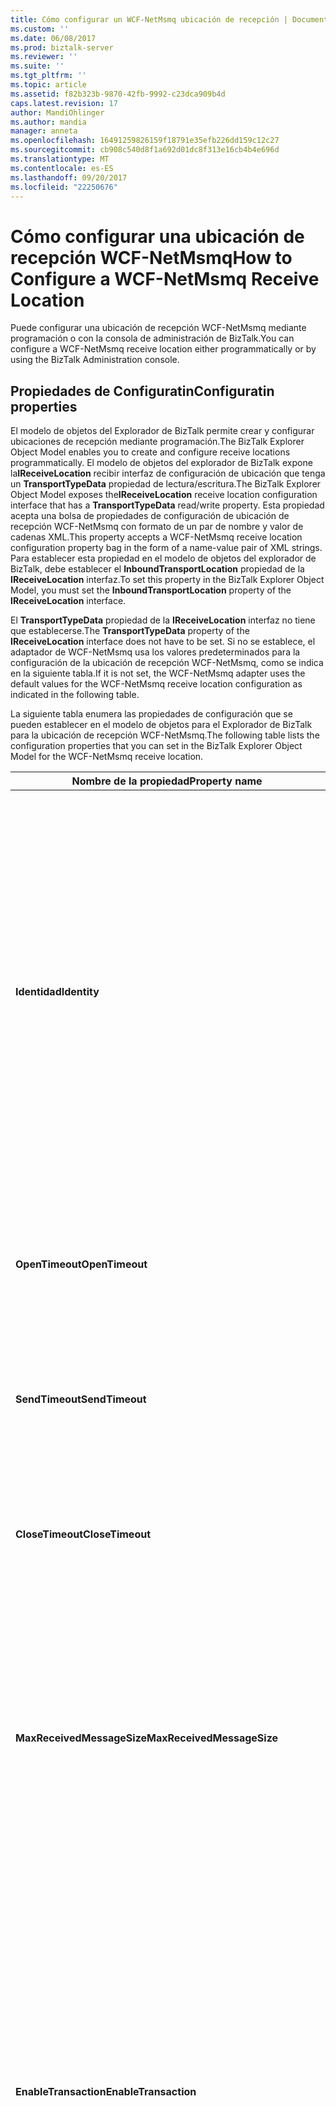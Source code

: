 ```yaml
---
title: Cómo configurar un WCF-NetMsmq ubicación de recepción | Documentos de Microsoft
ms.custom: ''
ms.date: 06/08/2017
ms.prod: biztalk-server
ms.reviewer: ''
ms.suite: ''
ms.tgt_pltfrm: ''
ms.topic: article
ms.assetid: f82b323b-9870-42fb-9992-c23dca909b4d
caps.latest.revision: 17
author: MandiOhlinger
ms.author: mandia
manager: anneta
ms.openlocfilehash: 16491259826159f18791e35efb226dd159c12c27
ms.sourcegitcommit: cb908c540d8f1a692d01dc8f313e16cb4b4e696d
ms.translationtype: MT
ms.contentlocale: es-ES
ms.lasthandoff: 09/20/2017
ms.locfileid: "22250676"
---
```

# <a name="how-to-configure-a-wcf-netmsmq-receive-location"></a><span data-ttu-id="9d0f2-102">Cómo configurar una ubicación de recepción WCF-NetMsmq</span><span class="sxs-lookup"><span data-stu-id="9d0f2-102">How to Configure a WCF-NetMsmq Receive Location</span></span>
<span data-ttu-id="9d0f2-103">Puede configurar una ubicación de recepción WCF-NetMsmq mediante programación o con la consola de administración de BizTalk.</span><span class="sxs-lookup"><span data-stu-id="9d0f2-103">You can configure a WCF-NetMsmq receive location either programmatically or by using the BizTalk Administration console.</span></span>  
  
## <a name="configuratin-properties"></a><span data-ttu-id="9d0f2-104">Propiedades de Configuratin</span><span class="sxs-lookup"><span data-stu-id="9d0f2-104">Configuratin properties</span></span>
  
 <span data-ttu-id="9d0f2-105">El modelo de objetos del Explorador de BizTalk permite crear y configurar ubicaciones de recepción mediante programación.</span><span class="sxs-lookup"><span data-stu-id="9d0f2-105">The BizTalk Explorer Object Model enables you to create and configure receive locations programmatically.</span></span> <span data-ttu-id="9d0f2-106">El modelo de objetos del explorador de BizTalk expone la**IReceiveLocation** recibir interfaz de configuración de ubicación que tenga un **TransportTypeData** propiedad de lectura/escritura.</span><span class="sxs-lookup"><span data-stu-id="9d0f2-106">The BizTalk Explorer Object Model exposes the**IReceiveLocation** receive location configuration interface that has a **TransportTypeData** read/write property.</span></span> <span data-ttu-id="9d0f2-107">Esta propiedad acepta una bolsa de propiedades de configuración de ubicación de recepción WCF-NetMsmq con formato de un par de nombre y valor de cadenas XML.</span><span class="sxs-lookup"><span data-stu-id="9d0f2-107">This property accepts a WCF-NetMsmq receive location configuration property bag in the form of a name-value pair of XML strings.</span></span> <span data-ttu-id="9d0f2-108">Para establecer esta propiedad en el modelo de objetos del explorador de BizTalk, debe establecer el **InboundTransportLocation** propiedad de la **IReceiveLocation** interfaz.</span><span class="sxs-lookup"><span data-stu-id="9d0f2-108">To set this property in the BizTalk Explorer Object Model, you must set the **InboundTransportLocation** property of the **IReceiveLocation** interface.</span></span>  
  
 <span data-ttu-id="9d0f2-109">El **TransportTypeData** propiedad de la **IReceiveLocation** interfaz no tiene que establecerse.</span><span class="sxs-lookup"><span data-stu-id="9d0f2-109">The **TransportTypeData** property of the **IReceiveLocation** interface does not have to be set.</span></span> <span data-ttu-id="9d0f2-110">Si no se establece, el adaptador de WCF-NetMsmq usa los valores predeterminados para la configuración de la ubicación de recepción WCF-NetMsmq, como se indica en la siguiente tabla.</span><span class="sxs-lookup"><span data-stu-id="9d0f2-110">If it is not set, the WCF-NetMsmq adapter uses the default values for the WCF-NetMsmq receive location configuration as indicated in the following table.</span></span>  
  
 <span data-ttu-id="9d0f2-111">La siguiente tabla enumera las propiedades de configuración que se pueden establecer en el modelo de objetos para el Explorador de BizTalk para la ubicación de recepción WCF-NetMsmq.</span><span class="sxs-lookup"><span data-stu-id="9d0f2-111">The following table lists the configuration properties that you can set in the BizTalk Explorer Object Model for the WCF-NetMsmq receive location.</span></span>  
  
|<span data-ttu-id="9d0f2-112">Nombre de la propiedad</span><span class="sxs-lookup"><span data-stu-id="9d0f2-112">Property name</span></span>|<span data-ttu-id="9d0f2-113">Tipo</span><span class="sxs-lookup"><span data-stu-id="9d0f2-113">Type</span></span>|<span data-ttu-id="9d0f2-114">Description</span><span class="sxs-lookup"><span data-stu-id="9d0f2-114">Description</span></span>|  
|-------------------|----------|-----------------|  
|<span data-ttu-id="9d0f2-115">**Identidad**</span><span class="sxs-lookup"><span data-stu-id="9d0f2-115">**Identity**</span></span>|<span data-ttu-id="9d0f2-116">Blob XML</span><span class="sxs-lookup"><span data-stu-id="9d0f2-116">XML Blob</span></span><br /><br /> <span data-ttu-id="9d0f2-117">Ejemplo:</span><span class="sxs-lookup"><span data-stu-id="9d0f2-117">Example:</span></span><br /><br /> <span data-ttu-id="9d0f2-118">&lt;identidad&gt;</span><span class="sxs-lookup"><span data-stu-id="9d0f2-118">&lt;identity&gt;</span></span><br /><br /> <span data-ttu-id="9d0f2-119">&lt;valor de userPrincipalName = "username@contoso.com" /&gt;</span><span class="sxs-lookup"><span data-stu-id="9d0f2-119">&lt;userPrincipalName value="username@contoso.com" /&gt;</span></span><br /><br /> <span data-ttu-id="9d0f2-120">&lt;/Identity&gt;</span><span class="sxs-lookup"><span data-stu-id="9d0f2-120">&lt;/identity&gt;</span></span>|<span data-ttu-id="9d0f2-121">Especificar la identidad de servicio que proporciona esta ubicación de recepción.</span><span class="sxs-lookup"><span data-stu-id="9d0f2-121">Specify the identity of the service that this receive location provides.</span></span> <span data-ttu-id="9d0f2-122">Los valores que se pueden especificar para el **identidad** propiedad difieren según la configuración de seguridad.</span><span class="sxs-lookup"><span data-stu-id="9d0f2-122">The values that can be specified for the **Identity** property differ according to the security configuration.</span></span> <span data-ttu-id="9d0f2-123">Esta configuración hace posible que el cliente autentique la ubicación de recepción.</span><span class="sxs-lookup"><span data-stu-id="9d0f2-123">These settings enable the client to authenticate this receive location.</span></span> <span data-ttu-id="9d0f2-124">En el proceso de negociación entre el cliente y el servicio, la infraestructura de Windows Communication Foundation (WCF) asegurará que la identidad del servicio esperado coincide con los valores de este elemento.</span><span class="sxs-lookup"><span data-stu-id="9d0f2-124">In the handshake process between the client and service, the Windows Communication Foundation (WCF) infrastructure will ensure that the identity of the expected service matches the values of this element.</span></span><br /><br /> <span data-ttu-id="9d0f2-125">El valor predeterminado es una cadena vacía.</span><span class="sxs-lookup"><span data-stu-id="9d0f2-125">The default is an empty string.</span></span>|  
|<span data-ttu-id="9d0f2-126">**OpenTimeout**</span><span class="sxs-lookup"><span data-stu-id="9d0f2-126">**OpenTimeout**</span></span>|<span data-ttu-id="9d0f2-127">**System.TimeSpan**</span><span class="sxs-lookup"><span data-stu-id="9d0f2-127">**System.TimeSpan**</span></span>|<span data-ttu-id="9d0f2-128">Especificar un valor de marco temporal que indica el intervalo de tiempo proporcionado para que se complete una operación de apertura del canal.</span><span class="sxs-lookup"><span data-stu-id="9d0f2-128">Specify a time span value that indicates the interval of time provided for a channel open operation to complete.</span></span><br /><br /> <span data-ttu-id="9d0f2-129">Valor predeterminado: 00:01:00</span><span class="sxs-lookup"><span data-stu-id="9d0f2-129">Default value: 00:01:00</span></span>|  
|<span data-ttu-id="9d0f2-130">**SendTimeout**</span><span class="sxs-lookup"><span data-stu-id="9d0f2-130">**SendTimeout**</span></span>|<span data-ttu-id="9d0f2-131">**System.TimeSpan**</span><span class="sxs-lookup"><span data-stu-id="9d0f2-131">**System.TimeSpan**</span></span>|<span data-ttu-id="9d0f2-132">Especificar un valor de marco temporal que indica el intervalo de tiempo proporcionado para que se complete una operación de envío.</span><span class="sxs-lookup"><span data-stu-id="9d0f2-132">Specify a time span value that indicates the interval of time provided for a send operation to complete.</span></span><br /><br /> <span data-ttu-id="9d0f2-133">Valor predeterminado: 00:01:00</span><span class="sxs-lookup"><span data-stu-id="9d0f2-133">Default value: 00:01:00</span></span>|  
|<span data-ttu-id="9d0f2-134">**CloseTimeout**</span><span class="sxs-lookup"><span data-stu-id="9d0f2-134">**CloseTimeout**</span></span>|<span data-ttu-id="9d0f2-135">**System.TimeSpan**</span><span class="sxs-lookup"><span data-stu-id="9d0f2-135">**System.TimeSpan**</span></span>|<span data-ttu-id="9d0f2-136">Especificar un valor de marco temporal que indica el intervalo de tiempo proporcionado para que se complete una operación de cierre del canal.</span><span class="sxs-lookup"><span data-stu-id="9d0f2-136">Specify a time span value that indicates the interval of time provided for a channel close operation to complete.</span></span><br /><br /> <span data-ttu-id="9d0f2-137">Valor predeterminado: 00:01:00</span><span class="sxs-lookup"><span data-stu-id="9d0f2-137">Default value: 00:01:00</span></span>|  
|<span data-ttu-id="9d0f2-138">**MaxReceivedMessageSize**</span><span class="sxs-lookup"><span data-stu-id="9d0f2-138">**MaxReceivedMessageSize**</span></span>|<span data-ttu-id="9d0f2-139">Integer</span><span class="sxs-lookup"><span data-stu-id="9d0f2-139">Integer</span></span>|<span data-ttu-id="9d0f2-140">Especificar el tamaño máximo, en bytes, para mensajes (con encabezados incluidos) que se pueden recibir a través de la red.</span><span class="sxs-lookup"><span data-stu-id="9d0f2-140">Specify the maximum size, in bytes, for a message (including headers) that can be received on the wire.</span></span> <span data-ttu-id="9d0f2-141">El tamaño de los mensajes se limita mediante la cantidad de memoria asignada a cada mensaje.</span><span class="sxs-lookup"><span data-stu-id="9d0f2-141">The size of the messages is bounded by the amount of memory allocated for each message.</span></span> <span data-ttu-id="9d0f2-142">Puede usar esta propiedad para limitar la exposición a ataques por denegación de servicio (DoS).</span><span class="sxs-lookup"><span data-stu-id="9d0f2-142">You can use this property to limit exposure to denial of service (DoS) attacks.</span></span><br /><br /> <span data-ttu-id="9d0f2-143">Valor predeterminado: 65536</span><span class="sxs-lookup"><span data-stu-id="9d0f2-143">Default value: 65536</span></span>|  
|<span data-ttu-id="9d0f2-144">**EnableTransaction**</span><span class="sxs-lookup"><span data-stu-id="9d0f2-144">**EnableTransaction**</span></span>|<span data-ttu-id="9d0f2-145">Boolean</span><span class="sxs-lookup"><span data-stu-id="9d0f2-145">Boolean</span></span>|<span data-ttu-id="9d0f2-146">Especifica el tipo de cola de mensajes: transaccional o no transaccional.</span><span class="sxs-lookup"><span data-stu-id="9d0f2-146">Specify the type of message queue: transactional or nontransactional.</span></span> <span data-ttu-id="9d0f2-147">Si se selecciona esta propiedad, cada mensaje se entrega solo una vez y el remitente recibe una notificación sobre los errores de entrega.</span><span class="sxs-lookup"><span data-stu-id="9d0f2-147">If this property is selected, each message is delivered only once, and the sender is notified of delivery failures.</span></span> <span data-ttu-id="9d0f2-148">Para enviar mensajes a través de envío transaccional de puertos, tanto el **duradero** y **exactlyOnce** elementos del cliente de enlace deben estar establecido en **True**.</span><span class="sxs-lookup"><span data-stu-id="9d0f2-148">To send messages through transactional send ports, both the **durable** and **exactlyOnce** binding elements of the client must be set to **True**.</span></span> <span data-ttu-id="9d0f2-149">Si esta propiedad está desactivada, los mensajes se transfieren sin garantía de entrega.</span><span class="sxs-lookup"><span data-stu-id="9d0f2-149">If this property is cleared, messages are transferred without delivery assurance.</span></span> <span data-ttu-id="9d0f2-150">**Nota:** si utiliza una cola transaccional de esta ubicación de recepción, esta propiedad debe seleccionarse.</span><span class="sxs-lookup"><span data-stu-id="9d0f2-150">**Note:**  If you use a transactional queue under this receive location, this property must be selected.</span></span> <br /><br /> <span data-ttu-id="9d0f2-151">Valor predeterminado: **False**</span><span class="sxs-lookup"><span data-stu-id="9d0f2-151">Default value: **False**</span></span>|  
|<span data-ttu-id="9d0f2-152">**OrderedProcessing**</span><span class="sxs-lookup"><span data-stu-id="9d0f2-152">**OrderedProcessing**</span></span>|<span data-ttu-id="9d0f2-153">Boolean</span><span class="sxs-lookup"><span data-stu-id="9d0f2-153">Boolean</span></span>|<span data-ttu-id="9d0f2-154">Especifica si los mensajes se procesan en serie.</span><span class="sxs-lookup"><span data-stu-id="9d0f2-154">Specify whether to process messages serially.</span></span> <span data-ttu-id="9d0f2-155">Cuando esta propiedad está activada, esta ubicación de recepción permite la entrega de mensajes ordenada cuando se utiliza junto con un puerto de envío de orquestación o mensajería de BizTalk que tiene el **entrega ordenada** opción establecida en `True`.</span><span class="sxs-lookup"><span data-stu-id="9d0f2-155">When this property is selected, this receive location accommodates ordered message delivery when used in conjunction with a BizTalk messaging or orchestration send port that has the **Ordered Delivery** option set to `True`.</span></span> <span data-ttu-id="9d0f2-156">Puede seleccionar solo cuando la **EnableTransaction** propiedad está establecida en **True**.</span><span class="sxs-lookup"><span data-stu-id="9d0f2-156">You can select this only when the **EnableTransaction** property is set to **True**.</span></span><br /><br /> <span data-ttu-id="9d0f2-157">Para obtener más información sobre la **entrega ordenada** opción, vea los temas correspondientes en la sección Vea también.</span><span class="sxs-lookup"><span data-stu-id="9d0f2-157">For more information about the **Ordered Delivery** option, see the appropriate topics in See Also.</span></span><br /><br /> <span data-ttu-id="9d0f2-158">Cuando esta propiedad se establece en **True**, ubicación de recepción de WCF-NetMsmq optimiza el uso de recursos cuando se administran los mensajes de gran tamaño convirtiendo el adaptador en un único subproceso.</span><span class="sxs-lookup"><span data-stu-id="9d0f2-158">When this property is set to **True**, the WCF-NetMsmq receive location optimizes resource usage when handling large messages by making the adapter single-threaded.</span></span><br /><br /> <span data-ttu-id="9d0f2-159">Valor predeterminado: **False**</span><span class="sxs-lookup"><span data-stu-id="9d0f2-159">Default value: **False**</span></span>|  
|<span data-ttu-id="9d0f2-160">**MaxConcurrentCalls**</span><span class="sxs-lookup"><span data-stu-id="9d0f2-160">**MaxConcurrentCalls**</span></span>|<span data-ttu-id="9d0f2-161">Integer</span><span class="sxs-lookup"><span data-stu-id="9d0f2-161">Integer</span></span>|<span data-ttu-id="9d0f2-162">Especificar el número de llamadas concurrentes en una instancia de servicio única.</span><span class="sxs-lookup"><span data-stu-id="9d0f2-162">Specify the number of concurrent calls to a single service instance.</span></span> <span data-ttu-id="9d0f2-163">Las llamadas que superan el límite se ponen en cola.</span><span class="sxs-lookup"><span data-stu-id="9d0f2-163">Calls in excess of the limit are queued.</span></span> <span data-ttu-id="9d0f2-164">El intervalo de esta propiedad es de 0 a **Int32.MaxValue**.</span><span class="sxs-lookup"><span data-stu-id="9d0f2-164">The range of this property is from 0 to **Int32.MaxValue**.</span></span><br /><br /> <span data-ttu-id="9d0f2-165">Valor predeterminado: 200</span><span class="sxs-lookup"><span data-stu-id="9d0f2-165">Default value: 200</span></span>|  
|<span data-ttu-id="9d0f2-166">**SecurityMode**</span><span class="sxs-lookup"><span data-stu-id="9d0f2-166">**SecurityMode**</span></span>|<span data-ttu-id="9d0f2-167">Enum</span><span class="sxs-lookup"><span data-stu-id="9d0f2-167">Enum</span></span><br /><br /> <span data-ttu-id="9d0f2-168">-   **Ninguno**</span><span class="sxs-lookup"><span data-stu-id="9d0f2-168">-   **None**</span></span><br /><span data-ttu-id="9d0f2-169">-   **Mensaje**</span><span class="sxs-lookup"><span data-stu-id="9d0f2-169">-   **Message**</span></span><br /><span data-ttu-id="9d0f2-170">-   **Transporte**</span><span class="sxs-lookup"><span data-stu-id="9d0f2-170">-   **Transport**</span></span><br /><span data-ttu-id="9d0f2-171">-   **Ambos**</span><span class="sxs-lookup"><span data-stu-id="9d0f2-171">-   **Both**</span></span><br /><br /> <span data-ttu-id="9d0f2-172">Para obtener más información acerca de los nombres de miembro para el **SecurityMode** propiedad, vea la **modo de seguridad** propiedad en la **cuadro de diálogo de propiedades de transporte WCF-NetMsmq, recepción, seguridad**  ficha [!INCLUDE[ui-guidance-developers-reference](../includes/ui-guidance-developers-reference.md)].</span><span class="sxs-lookup"><span data-stu-id="9d0f2-172">For more information about the member names for the **SecurityMode** property, see the **Security mode** property in the **WCF-NetMsmq Transport Properties Dialog Box, Receive, Security** tab [!INCLUDE[ui-guidance-developers-reference](../includes/ui-guidance-developers-reference.md)].</span></span>|<span data-ttu-id="9d0f2-173">Especificar el tipo de seguridad que se usa.</span><span class="sxs-lookup"><span data-stu-id="9d0f2-173">Specify the type of security that is used.</span></span><br /><br /> <span data-ttu-id="9d0f2-174">Valor predeterminado: **transporte**</span><span class="sxs-lookup"><span data-stu-id="9d0f2-174">Default value: **Transport**</span></span>|  
|<span data-ttu-id="9d0f2-175">**MsmqAuthenticationMode**</span><span class="sxs-lookup"><span data-stu-id="9d0f2-175">**MsmqAuthenticationMode**</span></span>|<span data-ttu-id="9d0f2-176">Enum</span><span class="sxs-lookup"><span data-stu-id="9d0f2-176">Enum</span></span><br /><br /> <span data-ttu-id="9d0f2-177">-   **Ninguno**</span><span class="sxs-lookup"><span data-stu-id="9d0f2-177">-   **None**</span></span><br /><span data-ttu-id="9d0f2-178">-   **WindowsDomain**</span><span class="sxs-lookup"><span data-stu-id="9d0f2-178">-   **WindowsDomain**</span></span><br /><span data-ttu-id="9d0f2-179">-   **Certificado**</span><span class="sxs-lookup"><span data-stu-id="9d0f2-179">-   **Certificate**</span></span><br /><br /> <span data-ttu-id="9d0f2-180">Para obtener más información acerca de los nombres de miembro para el **MsmqAuthenticationMode** propiedad, vea la **MsmqAuthenticationMode** propiedad en el **el cuadro de diálogo de propiedades de transporte de WCF-NetMsmq Recibir, seguridad** ficha [!INCLUDE[ui-guidance-developers-reference](../includes/ui-guidance-developers-reference.md)].</span><span class="sxs-lookup"><span data-stu-id="9d0f2-180">For more information about the member names for the **MsmqAuthenticationMode** property, see the **MSMQ authentication mode** property in the **WCF-NetMsmq Transport Properties Dialog Box, Receive, Security** tab [!INCLUDE[ui-guidance-developers-reference](../includes/ui-guidance-developers-reference.md)].</span></span>|<span data-ttu-id="9d0f2-181">Especificar cómo el transporte de MSMQ debe autenticar el mensaje.</span><span class="sxs-lookup"><span data-stu-id="9d0f2-181">Specify how the message must be authenticated by the MSMQ transport.</span></span><br /><br /> <span data-ttu-id="9d0f2-182">Valor predeterminado: **WindowsDomain**</span><span class="sxs-lookup"><span data-stu-id="9d0f2-182">Default value: **WindowsDomain**</span></span>|  
|<span data-ttu-id="9d0f2-183">**MsmqProtectionLevel**</span><span class="sxs-lookup"><span data-stu-id="9d0f2-183">**MsmqProtectionLevel**</span></span>|<span data-ttu-id="9d0f2-184">Enum</span><span class="sxs-lookup"><span data-stu-id="9d0f2-184">Enum</span></span><br /><br /> <span data-ttu-id="9d0f2-185">-   **Ninguno**: sin protección.</span><span class="sxs-lookup"><span data-stu-id="9d0f2-185">-   **None**: No protection.</span></span><br /><span data-ttu-id="9d0f2-186">-   **Inicio de sesión**: se firman los mensajes.</span><span class="sxs-lookup"><span data-stu-id="9d0f2-186">-   **Sign**: Messages are signed.</span></span><br /><span data-ttu-id="9d0f2-187">-   **EncryptAndSign**: los mensajes se cifrarán y firmarán.</span><span class="sxs-lookup"><span data-stu-id="9d0f2-187">-   **EncryptAndSign**: Messages are encrypted and signed.</span></span> <span data-ttu-id="9d0f2-188">Para usar este nivel de protección, debe habilitar **integración de Active Directory** para **MSMQ**.</span><span class="sxs-lookup"><span data-stu-id="9d0f2-188">To use this protection level, you must enable **Active Directory Integration** for **MSMQ**.</span></span>|<span data-ttu-id="9d0f2-189">Especificar el modo en que los mensajes están protegidos en el nivel de transporte de MSMQ.</span><span class="sxs-lookup"><span data-stu-id="9d0f2-189">Specify the way messages are secured at the level of the MSMQ transport.</span></span> <span data-ttu-id="9d0f2-190">El cifrado garantiza la integridad del mensaje, mientras que la firma y el cifrado garantizan la integridad del mensaje y evita el rechazo.</span><span class="sxs-lookup"><span data-stu-id="9d0f2-190">Encryption ensures message integrity, while sign and encrypt ensures both message integrity and non-repudiation.</span></span><br /><br /> <span data-ttu-id="9d0f2-191">Valor predeterminado: **inicio de sesión**</span><span class="sxs-lookup"><span data-stu-id="9d0f2-191">Default value: **Sign**</span></span>|  
|<span data-ttu-id="9d0f2-192">**MsmqSecureHashAlgorithm**</span><span class="sxs-lookup"><span data-stu-id="9d0f2-192">**MsmqSecureHashAlgorithm**</span></span>|<span data-ttu-id="9d0f2-193">Enum</span><span class="sxs-lookup"><span data-stu-id="9d0f2-193">Enum</span></span><br /><br /> <span data-ttu-id="9d0f2-194">-   **MD5**</span><span class="sxs-lookup"><span data-stu-id="9d0f2-194">-   **MD5**</span></span><br /><span data-ttu-id="9d0f2-195">-   **SHA1**</span><span class="sxs-lookup"><span data-stu-id="9d0f2-195">-   **SHA1**</span></span><br /><span data-ttu-id="9d0f2-196">-   **SHA25**</span><span class="sxs-lookup"><span data-stu-id="9d0f2-196">-   **SHA25**</span></span><br /><span data-ttu-id="9d0f2-197">-   **SHA512**</span><span class="sxs-lookup"><span data-stu-id="9d0f2-197">-   **SHA512**</span></span>|<span data-ttu-id="9d0f2-198">Especificar el algoritmo hash que se usará para calcular la síntesis del mensaje.</span><span class="sxs-lookup"><span data-stu-id="9d0f2-198">Specify the hash algorithm to be used for computing the message digest.</span></span> <span data-ttu-id="9d0f2-199">Esta propiedad no está disponible si la **MsmqProtectionLevel** propiedad está establecida en **ninguno**.</span><span class="sxs-lookup"><span data-stu-id="9d0f2-199">This property is not available if the **MsmqProtectionLevel** property is set to **None**.</span></span><br /><br /> <span data-ttu-id="9d0f2-200">Valor predeterminado: **SHA1**</span><span class="sxs-lookup"><span data-stu-id="9d0f2-200">Default value: **SHA1**</span></span>|  
|<span data-ttu-id="9d0f2-201">**MsmqEncryptionAlgorithm**</span><span class="sxs-lookup"><span data-stu-id="9d0f2-201">**MsmqEncryptionAlgorithm**</span></span>|<span data-ttu-id="9d0f2-202">Enum</span><span class="sxs-lookup"><span data-stu-id="9d0f2-202">Enum</span></span><br /><br /> <span data-ttu-id="9d0f2-203">-   **RC4Stream**</span><span class="sxs-lookup"><span data-stu-id="9d0f2-203">-   **RC4Stream**</span></span><br /><span data-ttu-id="9d0f2-204">-   **AES**</span><span class="sxs-lookup"><span data-stu-id="9d0f2-204">-   **AES**</span></span>|<span data-ttu-id="9d0f2-205">Especificar el algoritmo que se usará para el cifrado de mensajes a través de la red al transferir mensajes entre los administradores de cola de mensajes.</span><span class="sxs-lookup"><span data-stu-id="9d0f2-205">Specify the algorithm to be used for message encryption on the wire when transferring messages between message queue managers.</span></span> <span data-ttu-id="9d0f2-206">Esta propiedad está disponible solo si el **MsmqProtectionLevel** propiedad está establecida en **EncryptAndSign**.</span><span class="sxs-lookup"><span data-stu-id="9d0f2-206">This property is available only if the **MsmqProtectionLevel** property is set to **EncryptAndSign**.</span></span><br /><br /> <span data-ttu-id="9d0f2-207">Valor predeterminado: **RC4Stream**</span><span class="sxs-lookup"><span data-stu-id="9d0f2-207">Default value: **RC4Stream**</span></span>|  
|<span data-ttu-id="9d0f2-208">**MessageClientCredentialType**</span><span class="sxs-lookup"><span data-stu-id="9d0f2-208">**MessageClientCredentialType**</span></span>|<span data-ttu-id="9d0f2-209">Enum</span><span class="sxs-lookup"><span data-stu-id="9d0f2-209">Enum</span></span><br /><br /> <span data-ttu-id="9d0f2-210">-   **Ninguno**</span><span class="sxs-lookup"><span data-stu-id="9d0f2-210">-   **None**</span></span><br /><span data-ttu-id="9d0f2-211">-   **Windows**</span><span class="sxs-lookup"><span data-stu-id="9d0f2-211">-   **Windows**</span></span><br /><span data-ttu-id="9d0f2-212">-   **Nombre de usuario**</span><span class="sxs-lookup"><span data-stu-id="9d0f2-212">-   **UserName**</span></span><br /><span data-ttu-id="9d0f2-213">-   **Certificado**</span><span class="sxs-lookup"><span data-stu-id="9d0f2-213">-   **Certificate**</span></span><br /><br /> <span data-ttu-id="9d0f2-214">Para obtener más información acerca de los nombres de miembro para el **MessageClientCredentialType** propiedad, vea la **tipo de credencial de cliente de mensaje** propiedad en la **propiedades de transporte de WCF-NetMsmq Cuadro de diálogo cuadro, recepción, seguridad** ficha [!INCLUDE[ui-guidance-developers-reference](../includes/ui-guidance-developers-reference.md)].</span><span class="sxs-lookup"><span data-stu-id="9d0f2-214">For more information about the member names for the **MessageClientCredentialType** property, see the **Message client credential type** property in the **WCF-NetMsmq Transport Properties Dialog Box, Receive, Security** tab [!INCLUDE[ui-guidance-developers-reference](../includes/ui-guidance-developers-reference.md)].</span></span>|<span data-ttu-id="9d0f2-215">Especificar el tipo de credenciales que se va a usar a la hora de realizar la autenticación de cliente mediante la seguridad basada en mensajes.</span><span class="sxs-lookup"><span data-stu-id="9d0f2-215">Specify the type of credential to be used when performing client authentication using message-based security.</span></span><br /><br /> <span data-ttu-id="9d0f2-216">Valor predeterminado: **Windows**</span><span class="sxs-lookup"><span data-stu-id="9d0f2-216">Default value: **Windows**</span></span>|  
|<span data-ttu-id="9d0f2-217">**AlgorithmSuite**</span><span class="sxs-lookup"><span data-stu-id="9d0f2-217">**AlgorithmSuite**</span></span>|<span data-ttu-id="9d0f2-218">Enum</span><span class="sxs-lookup"><span data-stu-id="9d0f2-218">Enum</span></span><br /><br /> <span data-ttu-id="9d0f2-219">Para obtener más información acerca de los nombres de miembro para el **AlgorithmSuite** propiedad, vea la **conjunto de algoritmos** propiedad en la **cuadro de diálogo de propiedades de transporte WCF-NetMsmq, recepción, seguridad**  ficha [!INCLUDE[ui-guidance-developers-reference](../includes/ui-guidance-developers-reference.md)].</span><span class="sxs-lookup"><span data-stu-id="9d0f2-219">For more information about the member names for the **AlgorithmSuite** property, see the **Algorithm suite** property in the **WCF-NetMsmq Transport Properties Dialog Box, Receive, Security** tab [!INCLUDE[ui-guidance-developers-reference](../includes/ui-guidance-developers-reference.md)].</span></span>|<span data-ttu-id="9d0f2-220">Especificar el cifrado de mensajes y los algoritmos de encapsulado de claves.</span><span class="sxs-lookup"><span data-stu-id="9d0f2-220">Specify the message encryption and key-wrap algorithms.</span></span> <span data-ttu-id="9d0f2-221">Estos algoritmos se asignan a los que se indican en la especificación Security Policy Language (WS-SecurityPolicy).</span><span class="sxs-lookup"><span data-stu-id="9d0f2-221">These algorithms map to those specified in the Security Policy Language (WS-SecurityPolicy) specification.</span></span><br /><br /> <span data-ttu-id="9d0f2-222">Valor predeterminado: **Basic256**</span><span class="sxs-lookup"><span data-stu-id="9d0f2-222">Default value: **Basic256**</span></span>|  
|<span data-ttu-id="9d0f2-223">**ServiceCertificate**</span><span class="sxs-lookup"><span data-stu-id="9d0f2-223">**ServiceCertificate**</span></span>|<span data-ttu-id="9d0f2-224">String</span><span class="sxs-lookup"><span data-stu-id="9d0f2-224">String</span></span>|<span data-ttu-id="9d0f2-225">Especificar la huella digital del certificado X.509 para esta ubicación de recepción que los clientes utilizan para autenticar el servicio.</span><span class="sxs-lookup"><span data-stu-id="9d0f2-225">Specify the thumbprint of the X.509 certificate for this receive location that the clients use to authenticate the service.</span></span> <span data-ttu-id="9d0f2-226">El certificado que se usará para esta propiedad debe estar instalado en el **mi** almacenar en la **usuario actual** ubicación.</span><span class="sxs-lookup"><span data-stu-id="9d0f2-226">The certificate to be used for this property must be installed into the **My** store in the **Current User** location.</span></span> <span data-ttu-id="9d0f2-227">**Nota:** debe instalar el certificado de servicio en la **usuario actual** ubicación de la cuenta de usuario para el controlador de recepción que aloja esta ubicación de recepción.</span><span class="sxs-lookup"><span data-stu-id="9d0f2-227">**Note:**  You must install the service certificate into the **Current User** location of the user account for the receive handler hosting this receive location.</span></span> <br /><br /> <span data-ttu-id="9d0f2-228">El valor predeterminado es una cadena vacía.</span><span class="sxs-lookup"><span data-stu-id="9d0f2-228">The default is an empty string.</span></span>|  
|<span data-ttu-id="9d0f2-229">**InboundBodyLocation**</span><span class="sxs-lookup"><span data-stu-id="9d0f2-229">**InboundBodyLocation**</span></span>|<span data-ttu-id="9d0f2-230">Enum</span><span class="sxs-lookup"><span data-stu-id="9d0f2-230">Enum</span></span><br /><br /> <span data-ttu-id="9d0f2-231">-   **UseBodyElement** -usar el contenido del mensaje SOAP **cuerpo** elemento de un mensaje entrante para crear la parte del cuerpo de mensaje de BizTalk.</span><span class="sxs-lookup"><span data-stu-id="9d0f2-231">-   **UseBodyElement** - Use the content of the SOAP **Body** element of an incoming message to create the BizTalk message body part.</span></span> <span data-ttu-id="9d0f2-232">Si el elemento **Body** tiene varios elementos secundarios, sólo el primero de ellos será la parte del cuerpo del mensaje de BizTalk.</span><span class="sxs-lookup"><span data-stu-id="9d0f2-232">If the **Body** element has more than one child element, only the first element becomes the BizTalk message body part.</span></span><br /><span data-ttu-id="9d0f2-233">-   **UseEnvelope** -crear la parte del cuerpo de mensaje de BizTalk desde el mensaje de SOAP completo **sobres** de un mensaje entrante.</span><span class="sxs-lookup"><span data-stu-id="9d0f2-233">-   **UseEnvelope** - Create the BizTalk message body part from the entire SOAP **Envelope** of an incoming message.</span></span><br /><span data-ttu-id="9d0f2-234">-   **UseBodyPath** -usar la expresión de ruta de cuerpo en el **InboundBodyPathExpression** propiedad que se va a crear la parte del cuerpo de mensaje de BizTalk.</span><span class="sxs-lookup"><span data-stu-id="9d0f2-234">-   **UseBodyPath** - Use the body path expression in the **InboundBodyPathExpression** property to create the BizTalk message body part.</span></span> <span data-ttu-id="9d0f2-235">Esta expresión se evalúa con respecto al elemento secundario inmediato del elemento **Cuerpo** de SOAP de un mensaje entrante.</span><span class="sxs-lookup"><span data-stu-id="9d0f2-235">The body path expression is evaluated against the immediate child element of the SOAP **Body** element of an incoming message.</span></span> <span data-ttu-id="9d0f2-236">Esta propiedad sólo es válida para puertos de petición-respuesta.</span><span class="sxs-lookup"><span data-stu-id="9d0f2-236">This property is valid only for solicit-response ports.</span></span><br /><br /> <span data-ttu-id="9d0f2-237">Para obtener más información sobre cómo usar el **InboundBodyLocation** propiedad, vea [especificar el cuerpo del mensaje para los adaptadores de WCF](../core/specifying-the-message-body-for-the-wcf-adapters.md).</span><span class="sxs-lookup"><span data-stu-id="9d0f2-237">For more information about how to use the **InboundBodyLocation** property, see [Specifying the Message Body for the WCF Adapters](../core/specifying-the-message-body-for-the-wcf-adapters.md).</span></span>|<span data-ttu-id="9d0f2-238">Especifique la selección de datos para el mensaje SOAP **cuerpo** elemento de mensajes WCF entrantes.</span><span class="sxs-lookup"><span data-stu-id="9d0f2-238">Specify the data selection for the SOAP **Body** element of incoming WCF messages.</span></span><br /><br /> <span data-ttu-id="9d0f2-239">Valor predeterminado: **UseBodyElement**</span><span class="sxs-lookup"><span data-stu-id="9d0f2-239">Default value: **UseBodyElement**</span></span>|  
|<span data-ttu-id="9d0f2-240">**InboundBodyPathExpression**</span><span class="sxs-lookup"><span data-stu-id="9d0f2-240">**InboundBodyPathExpression**</span></span>|<span data-ttu-id="9d0f2-241">String</span><span class="sxs-lookup"><span data-stu-id="9d0f2-241">String</span></span><br /><br /> <span data-ttu-id="9d0f2-242">Para obtener más información sobre cómo usar el **InboundBodyPathExpression** propiedad, vea [propiedades y esquema de propiedades de adaptadores de WCF](../core/wcf-adapters-property-schema-and-properties.md).</span><span class="sxs-lookup"><span data-stu-id="9d0f2-242">For more information about how to use the **InboundBodyPathExpression** property, see [WCF Adapters Property Schema and Properties](../core/wcf-adapters-property-schema-and-properties.md).</span></span>|<span data-ttu-id="9d0f2-243">Especificar la expresión de ruta de cuerpo para identificar una parte específica de un mensaje entrante utilizada para crear la parte del cuerpo del mensaje de BizTalk.</span><span class="sxs-lookup"><span data-stu-id="9d0f2-243">Specify the body path expression to identify a specific part of an incoming message used to create the BizTalk message body part.</span></span> <span data-ttu-id="9d0f2-244">Esta expresión se evalúa con respecto al elemento secundario inmediato del mensaje SOAP **cuerpo** nodo de un mensaje entrante.</span><span class="sxs-lookup"><span data-stu-id="9d0f2-244">This body path expression is evaluated against the immediate child element of the SOAP **Body** node of an incoming message.</span></span> <span data-ttu-id="9d0f2-245">Si esta expresión de ruta de cuerpo devuelve varios nodos, solo se elegirá el primero de ellos para la parte del cuerpo del mensaje de BizTalk.</span><span class="sxs-lookup"><span data-stu-id="9d0f2-245">If this body path expression returns more than one node, only the first node is chosen for the BizTalk message body part.</span></span> <span data-ttu-id="9d0f2-246">Esta propiedad es necesaria si la **InboundBodyLocation** propiedad está establecida en **UseBodyPath**.</span><span class="sxs-lookup"><span data-stu-id="9d0f2-246">This property is required if the **InboundBodyLocation** property is set to **UseBodyPath**.</span></span><br /><br /> <span data-ttu-id="9d0f2-247">El valor predeterminado es una cadena vacía.</span><span class="sxs-lookup"><span data-stu-id="9d0f2-247">The default is an empty string.</span></span>|  
|<span data-ttu-id="9d0f2-248">**InboundNodeEncoding**</span><span class="sxs-lookup"><span data-stu-id="9d0f2-248">**InboundNodeEncoding**</span></span>|<span data-ttu-id="9d0f2-249">Enum</span><span class="sxs-lookup"><span data-stu-id="9d0f2-249">Enum</span></span><br /><br /> <span data-ttu-id="9d0f2-250">-   **Base64** -codificación Base64.</span><span class="sxs-lookup"><span data-stu-id="9d0f2-250">-   **Base64** - Base64 encoding.</span></span><br /><span data-ttu-id="9d0f2-251">-   **Hex** : Hexadecimal codificación.</span><span class="sxs-lookup"><span data-stu-id="9d0f2-251">-   **Hex** - Hexadecimal encoding.</span></span><br /><span data-ttu-id="9d0f2-252">-   **Cadena** : codificación de texto - UTF-8.</span><span class="sxs-lookup"><span data-stu-id="9d0f2-252">-   **String** - Text encoding - UTF-8.</span></span><br /><span data-ttu-id="9d0f2-253">-   **XML** -los adaptadores WCF crean el cuerpo del mensaje de BizTalk con el XML externo del nodo seleccionado por la expresión de ruta de acceso de cuerpo en **InboundBodyPathExpression**.</span><span class="sxs-lookup"><span data-stu-id="9d0f2-253">-   **XML** - The WCF adapters create the BizTalk message body with the outer XML of the node selected by the body path expression in **InboundBodyPathExpression**.</span></span>|<span data-ttu-id="9d0f2-254">Especifique el tipo de codificación que WCF-NetMsmq adaptador de recepción utiliza para descodificar el nodo identificado por la expresión de ruta de acceso de cuerpo especificada en **InboundBodyPathExpression**.</span><span class="sxs-lookup"><span data-stu-id="9d0f2-254">Specify the type of encoding that the WCF-NetMsmq receive adapter uses to decode the node identified by the body path expression specified in **InboundBodyPathExpression**.</span></span> <span data-ttu-id="9d0f2-255">Esta propiedad es necesaria si la **InboundBodyLocation** propiedad está establecida en **UseBodyPath**.</span><span class="sxs-lookup"><span data-stu-id="9d0f2-255">This property is required if the **InboundBodyLocation** property is set to **UseBodyPath**.</span></span><br /><br /> <span data-ttu-id="9d0f2-256">Valor predeterminado: **XML**</span><span class="sxs-lookup"><span data-stu-id="9d0f2-256">Default value: **XML**</span></span>|  
|<span data-ttu-id="9d0f2-257">**DisableLocationOnFailure**</span><span class="sxs-lookup"><span data-stu-id="9d0f2-257">**DisableLocationOnFailure**</span></span>|<span data-ttu-id="9d0f2-258">Boolean</span><span class="sxs-lookup"><span data-stu-id="9d0f2-258">Boolean</span></span>|<span data-ttu-id="9d0f2-259">Especificar si se va a deshabilitar la ubicación de recepción cuyo procesamiento de entrada no se puede realizar correctamente debido a un error de canalización de recepción o de enrutamiento.</span><span class="sxs-lookup"><span data-stu-id="9d0f2-259">Specify whether to disable the receive location that fails inbound processing due to a receive pipeline failure or a routing failure.</span></span><br /><br /> <span data-ttu-id="9d0f2-260">Valor predeterminado: **False**</span><span class="sxs-lookup"><span data-stu-id="9d0f2-260">Default: **False**</span></span>|  
|<span data-ttu-id="9d0f2-261">**SuspendMessageOnFailure**</span><span class="sxs-lookup"><span data-stu-id="9d0f2-261">**SuspendMessageOnFailure**</span></span>|<span data-ttu-id="9d0f2-262">Boolean</span><span class="sxs-lookup"><span data-stu-id="9d0f2-262">Boolean</span></span>|<span data-ttu-id="9d0f2-263">Especificar si se va a suspender el mensaje de solicitud cuyo procesamiento de entrada no se puede realizar correctamente debido a un error de canalización de recepción o de enrutamiento.</span><span class="sxs-lookup"><span data-stu-id="9d0f2-263">Specify whether to suspend the request message that fails inbound processing due to a receive pipeline failure or a routing failure.</span></span><br /><br /> <span data-ttu-id="9d0f2-264">Valor predeterminado: **True**</span><span class="sxs-lookup"><span data-stu-id="9d0f2-264">Default value: **True**</span></span>|  
|<span data-ttu-id="9d0f2-265">**IncludeExceptionDetailInFaults**</span><span class="sxs-lookup"><span data-stu-id="9d0f2-265">**IncludeExceptionDetailInFaults**</span></span>|<span data-ttu-id="9d0f2-266">Boolean</span><span class="sxs-lookup"><span data-stu-id="9d0f2-266">Boolean</span></span>|<span data-ttu-id="9d0f2-267">Especificar si se va a incluir información de excepción administrada en el detalle de los errores SOAP devueltos al cliente para fines de depuración.</span><span class="sxs-lookup"><span data-stu-id="9d0f2-267">Specify whether to include managed exception information in the detail of SOAP faults returned to the client for debugging purposes.</span></span><br /><br /> <span data-ttu-id="9d0f2-268">Valor predeterminado: **False**</span><span class="sxs-lookup"><span data-stu-id="9d0f2-268">Default: **False**</span></span>|  
  
## <a name="configure-a-wcf-netmsmq-receive-location-with-the-biztalk-administration-console"></a><span data-ttu-id="9d0f2-269">Configurar un WCF-NetMsmq ubicación de recepción con la consola de administración de BizTalk</span><span class="sxs-lookup"><span data-stu-id="9d0f2-269">Configure a WCF-NetMsmq Receive Location with the BizTalk Administration Console</span></span>
  
 <span data-ttu-id="9d0f2-270">Se pueden establecer variables de adaptador de ubicación de recepción WCF-NetMsmq en la consola de administración de BizTalk.</span><span class="sxs-lookup"><span data-stu-id="9d0f2-270">You can set WCF-NetMsmq receive location adapter variables in the BizTalk Administration console.</span></span> <span data-ttu-id="9d0f2-271">Si no se definen propiedades en la ubicación de recepción, se utilizarán los valores predeterminados del controlador de recepción establecidos en la consola de administración de BizTalk.</span><span class="sxs-lookup"><span data-stu-id="9d0f2-271">If properties are not set in the receive location, the default receive handler values set in the BizTalk Administration console are used.</span></span>  
  
> [!NOTE]
>  <span data-ttu-id="9d0f2-272">Antes de completar este procedimiento, debe haber agregado un puerto de recepción.</span><span class="sxs-lookup"><span data-stu-id="9d0f2-272">Before completing the following procedure you must have already added a receive port.</span></span> <span data-ttu-id="9d0f2-273">Para obtener más información, consulte [cómo crear un puerto de recepción](../core/how-to-create-a-receive-port.md).</span><span class="sxs-lookup"><span data-stu-id="9d0f2-273">For more information, see [How to Create a Receive Port](../core/how-to-create-a-receive-port.md).</span></span>  
  
> [!NOTE]
>  <span data-ttu-id="9d0f2-274">Las configuraciones de enlace de clientes WCF y ubicaciones de recepción WCF-NetMsmq deben coincidir.</span><span class="sxs-lookup"><span data-stu-id="9d0f2-274">The binding configurations of WCF clients and WCF-NetMsmq receive locations must match.</span></span> <span data-ttu-id="9d0f2-275">Si no es así, las ubicaciones de recepción WCF-NetMsmq pueden perder mensajes entrantes.</span><span class="sxs-lookup"><span data-stu-id="9d0f2-275">If they do not match, the WCF-NetMsmq receive locations can lose incoming messages.</span></span>  
  
## <a name="configure-variables-for-a-wcf-netmsmq-receive-location"></a><span data-ttu-id="9d0f2-276">Configurar variables para la ubicación de recepción de un WCF-NetMsmq</span><span class="sxs-lookup"><span data-stu-id="9d0f2-276">Configure variables for a WCF-NetMsmq receive location</span></span>  
  
1.  <span data-ttu-id="9d0f2-277">En la consola de administración de BizTalk, expanda [!INCLUDE[btsBizTalkServer2006r3ui](../includes/btsbiztalkserver2006r3ui-md.md)] **administración**, expanda **grupo de BizTalk**, expanda **aplicaciones**y, a continuación, expanda la aplicación desea crear una ubicación de recepción.</span><span class="sxs-lookup"><span data-stu-id="9d0f2-277">In the BizTalk Administration console, expand [!INCLUDE[btsBizTalkServer2006r3ui](../includes/btsbiztalkserver2006r3ui-md.md)] **Administration**, expand **BizTalk Group**, expand **Applications**, and then expand the application you want to create a receive location in.</span></span>  
  
2.  <span data-ttu-id="9d0f2-278">En la consola de administración de BizTalk, en el panel izquierdo, haga clic en el nodo **Puerto de recepción** .</span><span class="sxs-lookup"><span data-stu-id="9d0f2-278">In the BizTalk Administration console, in the left pane, click the **Receive Port** node.</span></span> <span data-ttu-id="9d0f2-279">A continuación, en el panel de la derecha, haga clic con el botón secundario en el puerto de recepción asociado con una ubicación de recepción existente o que desee asociar con una nueva ubicación de recepción. A continuación, haga clic en **Propiedades**.</span><span class="sxs-lookup"><span data-stu-id="9d0f2-279">Then in the right pane, right-click the receive port that is associated with an existing receive location or that you want to associate with a new receive location, and then click **Properties**.</span></span>  
  
3.  <span data-ttu-id="9d0f2-280">En el **propiedades de puerto de recepción** cuadro de diálogo, en el panel izquierdo, seleccione **ubicaciones de recepción**y, a continuación, en el panel derecho, haga doble clic en otra ubicación de recepción o haga clic en **New**para crear una nueva ubicación de recepción.</span><span class="sxs-lookup"><span data-stu-id="9d0f2-280">In the **Receive Port Properties** dialog box, in the left pane, select **Receive Locations**, and then in the right pane, double-click an existing receive location or click **New**to create a new receive location.</span></span>  
  
4.  <span data-ttu-id="9d0f2-281">En el **propiedades de la ubicación de recepción** cuadro de diálogo la **transporte** junto a la sección **tipo**, seleccione **WCF-NetMsmq** desde el lista desplegable y, a continuación, haga clic en **configurar**.</span><span class="sxs-lookup"><span data-stu-id="9d0f2-281">In the **Receive Location Properties** dialog box, in the **Transport** section next to **Type**, select **WCF-NetMsmq** from the drop-down list, and then click **Configure**.</span></span>  
  
5.  <span data-ttu-id="9d0f2-282">En el **propiedades de transporte de WCF-NetMsmq** cuadro de diálogo, en la **General** pestaña, configure la dirección del extremo y ubicación de recepción de la identidad del servicio de WCF-NetMsmq.</span><span class="sxs-lookup"><span data-stu-id="9d0f2-282">In the **WCF-NetMsmq Transport Properties** dialog box, on the **General** tab, configure the endpoint address and the service identity for the WCF-NetMsmq receive location.</span></span> <span data-ttu-id="9d0f2-283">Para obtener más información sobre la **General** pestaña en el **propiedades de transporte de WCF-NetMsmq** cuadro de diálogo, vea la **cuadro diálogo de propiedades de transporte WCF-NetMsmq, recepción, General**ficha [!INCLUDE[ui-guidance-developers-reference](../includes/ui-guidance-developers-reference.md)].</span><span class="sxs-lookup"><span data-stu-id="9d0f2-283">For more information about the **General** tab in the **WCF-NetMsmq Transport Properties** dialog box, see the **WCF-NetMsmq Transport Properties Dialog Box, Receive, General** tab [!INCLUDE[ui-guidance-developers-reference](../includes/ui-guidance-developers-reference.md)].</span></span>  
  
6.  <span data-ttu-id="9d0f2-284">En el **propiedades de transporte de WCF-NetMsmq** cuadro de diálogo, en la **enlace** pestaña, configure las propiedades de tiempo de espera y transacción.</span><span class="sxs-lookup"><span data-stu-id="9d0f2-284">In the **WCF-NetMsmq Transport Properties** dialog box, on the **Binding** tab, configure the time-out and transaction properties.</span></span> <span data-ttu-id="9d0f2-285">Para obtener más información sobre la **enlace** pestaña en el **propiedades de transporte de WCF-NetMsmq** cuadro de diálogo, vea el **enlace de cuadro de diálogo de propiedades de transporte WCF-NetMsmq, recepción,** ficha [!INCLUDE[ui-guidance-developers-reference](../includes/ui-guidance-developers-reference.md)].</span><span class="sxs-lookup"><span data-stu-id="9d0f2-285">For more information about the **Binding** tab in the **WCF-NetMsmq Transport Properties** dialog box, see the **WCF-NetMsmq Transport Properties Dialog Box, Receive, Binding** tab [!INCLUDE[ui-guidance-developers-reference](../includes/ui-guidance-developers-reference.md)].</span></span>  
  
7.  <span data-ttu-id="9d0f2-286">En el **propiedades de transporte de WCF-NetMsmq** cuadro de diálogo el **seguridad** ficha, definir la seguridad de la ubicación de recepción de las capacidades de WCF-NetMsmq.</span><span class="sxs-lookup"><span data-stu-id="9d0f2-286">In the **WCF-NetMsmq Transport Properties** dialog box, on the **Security** tab, define the security capabilities of the WCF-NetMsmq receive location.</span></span> <span data-ttu-id="9d0f2-287">Para obtener más información acerca de la **seguridad** pestaña en el **propiedades de transporte de WCF-NetMsmq** cuadro de diálogo, vea la **seguridad del cuadro de diálogo de propiedades de transporte WCF-NetMsmq, recepción,** ficha [!INCLUDE[ui-guidance-developers-reference](../includes/ui-guidance-developers-reference.md)].</span><span class="sxs-lookup"><span data-stu-id="9d0f2-287">For more information about the **Security** tab in the **WCF-NetMsmq Transport Properties** dialog box, see the **WCF-NetMsmq Transport Properties Dialog Box, Receive, Security** tab [!INCLUDE[ui-guidance-developers-reference](../includes/ui-guidance-developers-reference.md)].</span></span>  
  
8.  <span data-ttu-id="9d0f2-288">En el **propiedades de transporte de WCF-NetMsmq** cuadro de diálogo, en la **mensajes** ficha, especifique la selección de datos de SOAP **cuerpo** elemento.</span><span class="sxs-lookup"><span data-stu-id="9d0f2-288">In the **WCF-NetMsmq Transport Properties** dialog box, on the **Messages** tab, specify the data selection for the SOAP **Body** element.</span></span> <span data-ttu-id="9d0f2-289">Para obtener más información sobre la **mensajes** pestaña en el **propiedades de transporte de WCF-NetMsmq** cuadro de diálogo, vea el **mensajes del cuadro de diálogo de propiedades de transporte WCF-NetMsmq, recepción,** ficha [!INCLUDE[ui-guidance-developers-reference](../includes/ui-guidance-developers-reference.md)].</span><span class="sxs-lookup"><span data-stu-id="9d0f2-289">For more information about the **Messages** tab in the **WCF-NetMsmq Transport Properties** dialog box, see the **WCF-NetMsmq Transport Properties Dialog Box, Receive, Messages** tab [!INCLUDE[ui-guidance-developers-reference](../includes/ui-guidance-developers-reference.md)].</span></span> 
  
## <a name="configure-a-wcf-netmsmq-receive-location-programmatically"></a><span data-ttu-id="9d0f2-290">Configurar un WCF-NetMsmq mediante programación de la ubicación de recepción</span><span class="sxs-lookup"><span data-stu-id="9d0f2-290">Configure a WCF-NetMsmq Receive Location Programmatically</span></span>
  
 <span data-ttu-id="9d0f2-291">Puede usar el siguiente formato para establecer las propiedades:</span><span class="sxs-lookup"><span data-stu-id="9d0f2-291">You can use the following format to set the properties:</span></span>  
  
```  
<CustomProps>  
  <ServiceCertificate vt="8" />  
  <InboundBodyLocation vt="8">UseBodyElement</InboundBodyLocation>  
  <InboundBodyPathExpression vt="8" />  
  <MessageClientCredentialType vt="8">Windows</MessageClientCredentialType>  
  <SendTimeout vt="8">00:01:00</SendTimeout>  
  <IncludeExceptionDetailInFaults vt="11">0</IncludeExceptionDetailInFaults>  
  <OpenTimeout vt="8">00:01:00</OpenTimeout>  
  <AlgorithmSuite vt="8">Basic256</AlgorithmSuite>  
  <MaxConcurrentCalls vt="3">16</MaxConcurrentCalls>  
  <SecurityMode vt="8">Transport</SecurityMode>  
  <OrderedProcessing vt="11">0</OrderedProcessing>  
  <CloseTimeout vt="8">00:01:00</CloseTimeout>  
  <MsmqEncryptionAlgorithm vt="8">RC4Stream</MsmqEncryptionAlgorithm>  
  <MaxReceivedMessageSize vt="3">2097152</MaxReceivedMessageSize>  
  <MsmqProtectionLevel vt="8">Sign</MsmqProtectionLevel>  
  <DisableLocationOnFailure vt="11">0</DisableLocationOnFailure>  
  <MsmqSecureHashAlgorithm vt="8">Sha1</MsmqSecureHashAlgorithm>  
  <SuspendMessageOnFailure vt="11">-1</SuspendMessageOnFailure>  
  <EnableTransaction vt="11">-1</EnableTransaction>  
  <InboundNodeEncoding vt="8">Xml</InboundNodeEncoding>  
  <MsmqAuthenticationMode vt="8">WindowsDomain</MsmqAuthenticationMode>  
</CustomProps>  
  
```  
  
 <span data-ttu-id="9d0f2-292">El siguiente fragmento de código muestra la creación de una ubicación de recepción WCF-NetMsmq:</span><span class="sxs-lookup"><span data-stu-id="9d0f2-292">The following code fragment illustrates creating a WCF-NetMsmq receive location:</span></span>  
  
```  
// Use BizTalk Explorer object model to create new WCF-NetMsmq receive location   
string server = System.Environment.MachineName;  
string database = "BizTalkMgmtDb";  
string connectionString = string.Format("Server={0};Database={1};Integrated Security=true", server, database);  
string transportConfigData = @"<CustomProps>  
  <InboundBodyLocation vt=""8"">UseBodyElement</InboundBodyLocation>  
  <UseSSO vt=""11"">0</UseSSO>  
  <Identity vt=""8"">  
    <identity>  
    <userPrincipalName value=""username@contoso.com"" />  
    </identity>  
  </Identity>  
</CustomProps>";  
//requires project reference to \Program Files\Microsoft BizTalk Server 2009\Developer Tools\Microsoft.BizTalk.ExplorerOM.dll  
BtsCatalogExplorer explorer = new Microsoft.BizTalk.ExplorerOM.BtsCatalogExplorer();  
explorer.ConnectionString = connectionString;  
// Add a new BizTalk application  
Application application = explorer.AddNewApplication();  
application.Name = "SampleBizTalkApplication";  
// Save  
explorer.SaveChanges();  
  
// Add a new one-way receive port  
IReceivePort receivePort = application.AddNewReceivePort(false);  
receivePort.Name = "SampleReceivePort";  
// Add a new one-way receive location  
IReceiveLocation recieveLocation = receivePort.AddNewReceiveLocation();  
recieveLocation.Name = "SampleReceiveLocation";  
// Find a receive handler for WCF-NetMsmq   
int i = 0;  
for(i=0; i < explorer.ReceiveHandlers.Count; ++i)   
{  
    if("WCF-NetMsmq" == explorer.ReceiveHandlers[i].TransportType.Name)  
        break;  
}  
recieveLocation.ReceiveHandler = explorer.ReceiveHandlers[i];  
recieveLocation.Address = "net.msmq://mycomputer/private/sampleQueue";  
recieveLocation.ReceivePipeline = explorer.Pipelines["Microsoft.BizTalk.DefaultPipelines.PassThruReceive"];  
recieveLocation.TransportType = explorer.ProtocolTypes["WCF-NetMsmq"];  
recieveLocation.TransportTypeData = transportConfigData;  
// Save  
explorer.SaveChanges();   
```  
  
## <a name="see-also"></a><span data-ttu-id="9d0f2-293">Vea también</span><span class="sxs-lookup"><span data-stu-id="9d0f2-293">See Also</span></span>  
 <span data-ttu-id="9d0f2-294">[Adaptadores de recepción de la publicación de metadatos de servicio de WCF](../core/publishing-service-metadata-for-the-wcf-receive-adapters.md) </span><span class="sxs-lookup"><span data-stu-id="9d0f2-294">[Publishing Service Metadata for the WCF Receive Adapters](../core/publishing-service-metadata-for-the-wcf-receive-adapters.md) </span></span>  
 <span data-ttu-id="9d0f2-295">[Administración de Hosts de BizTalk y las instancias de Host](../core/managing-biztalk-hosts-and-host-instances.md) </span><span class="sxs-lookup"><span data-stu-id="9d0f2-295">[Managing BizTalk Hosts and Host Instances](../core/managing-biztalk-hosts-and-host-instances.md) </span></span>  
 <span data-ttu-id="9d0f2-296">[Cómo cambiar contraseñas y cuentas de servicio](../core/how-to-change-service-accounts-and-passwords.md) </span><span class="sxs-lookup"><span data-stu-id="9d0f2-296">[How to Change Service Accounts and Passwords](../core/how-to-change-service-accounts-and-passwords.md) </span></span>  
 <span data-ttu-id="9d0f2-297">[Instalación de certificados para los adaptadores de WCF](../core/installing-certificates-for-the-wcf-adapters.md) </span><span class="sxs-lookup"><span data-stu-id="9d0f2-297">[Installing Certificates for the WCF Adapters](../core/installing-certificates-for-the-wcf-adapters.md) </span></span>  
 <span data-ttu-id="9d0f2-298">[Especificar el cuerpo del mensaje para los adaptadores de WCF](../core/specifying-the-message-body-for-the-wcf-adapters.md) </span><span class="sxs-lookup"><span data-stu-id="9d0f2-298">[Specifying the Message Body for the WCF Adapters](../core/specifying-the-message-body-for-the-wcf-adapters.md) </span></span>  
 <span data-ttu-id="9d0f2-299">[Configurar el adaptador de WCF-NetMsmq](../core/configuring-the-wcf-netmsmq-adapter.md) </span><span class="sxs-lookup"><span data-stu-id="9d0f2-299">[Configuring the WCF-NetMsmq Adapter](../core/configuring-the-wcf-netmsmq-adapter.md) </span></span>  
 <span data-ttu-id="9d0f2-300">[Entrega ordenada de mensajes](../core/ordered-delivery-of-messages.md) </span><span class="sxs-lookup"><span data-stu-id="9d0f2-300">[Ordered Delivery of Messages](../core/ordered-delivery-of-messages.md) </span></span>  
 <span data-ttu-id="9d0f2-301">[Enviar y recuperar los mensajes dentro de una transacción](http://go.microsoft.com/fwlink/?LinkID=75752) </span><span class="sxs-lookup"><span data-stu-id="9d0f2-301">[Sending and Retrieving Messages within a Transaction](http://go.microsoft.com/fwlink/?LinkID=75752) </span></span>  
 <span data-ttu-id="9d0f2-302">[Message Queue Server y Active Directory](http://go.microsoft.com/fwlink/?LinkID=75769) </span><span class="sxs-lookup"><span data-stu-id="9d0f2-302">[Message Queuing and Active Directory](http://go.microsoft.com/fwlink/?LinkID=75769) </span></span>  
 [<span data-ttu-id="9d0f2-303">Colas públicas y privadas</span><span class="sxs-lookup"><span data-stu-id="9d0f2-303">Public and private queues</span></span>](http://go.microsoft.com/fwlink/?LinkId=196673)